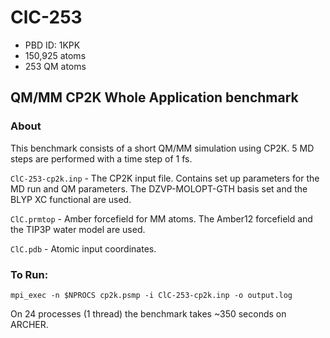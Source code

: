 # ClC-253

* PBD ID: 1KPK
* 150,925 atoms
* 253 QM atoms

## QM/MM CP2K Whole Application benchmark

### About

This benchmark consists of a short QM/MM simulation using CP2K. 
5 MD steps are performed with a time step of 1 fs.



``ClC-253-cp2k.inp`` - The CP2K input file. Contains set up parameters for the MD run 
and QM parameters. The DZVP-MOLOPT-GTH basis set and the BLYP XC functional are used.

``ClC.prmtop`` - Amber forcefield for MM atoms. The Amber12 forcefield and
the TIP3P water model are used.

``ClC.pdb`` - Atomic input coordinates.




### To Run: 

    mpi_exec -n $NPROCS cp2k.psmp -i ClC-253-cp2k.inp -o output.log

On 24 processes (1 thread) the benchmark  takes ~350 seconds on ARCHER.